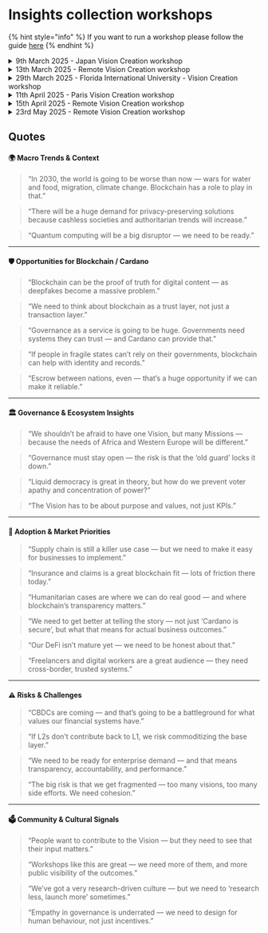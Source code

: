 # Insights collection workshops

{% hint style="info" %}
If you want to run a workshop please follow the guide [here](../../help-us-collect-insights/run-a-workshop.md)
{% endhint %}

<details>

<summary>9th March 2025 - Japan Vision Creation workshop</summary>

* [Notes](https://product.cardano.intersectmbo.org/docs/workshops/japan-mar-2025)
* [Summarised Key Learnings](workshop-9th-march-2025-japan.md)

</details>

<details>

<summary>13th March 2025 - Remote Vision Creation workshop</summary>

* [Session recording](https://drive.google.com/file/d/1UvL5tqy7C8tZbROvBCFcRE2JF90OEU3V/view?usp=sharing)&#x20;
* [Miro board](https://miro.com/app/board/uXjVIRD9358=/)
* [Summarised Key Learnings](workshop-13th-march-2025-remote.md)

</details>

<details>

<summary>29th March 2025 - Florida International University -  Vision Creation workshop</summary>

* [Miro board](https://miro.com/app/board/uXjVIKkfemo=/)
* [Notes](https://product.cardano.intersectmbo.org/docs/workshops/fiu-mar-2025)
* [Summarised Key Learnings](workshop-29th-march-2025-remote.md)

</details>

<details>

<summary>11th April 2025 - Paris Vision Creation workshop</summary>

* Audio recordings and transcripts \[[first](https://drive.google.com/file/d/1CtjchywORdX2aQ5FQmRJHRC3BbrPLhud/view?usp=drive_link)] \[[second](https://drive.google.com/file/d/1FH4yIIaoiGW-qZQHgO5KnJu-WDzu4ctm/view?usp=drive_link)] \[[third](https://drive.google.com/file/d/10scr2D_Es5fKSHPHt9p_oxFABUiIaPhg/view?usp=drive_link)]
* [Notes](https://docs.google.com/document/d/1BGR2ITouj1LGQtshK5CD7zw553U17iMLQST8LzpfyVw/edit?usp=drive_link)
* [Article](https://product.cardano.intersectmbo.org/docs/workshops/paris-apr-2025)
* [Summarised Key Learnings](workshop-11th-april-2025-paris.md)

</details>

<details>

<summary>15th April 2025 - Remote Vision Creation workshop</summary>

* [Session recording](https://drive.google.com/file/d/1kzfn186KqPiXvRos1mDNhsETnI0fHFAy/view)
* [Miro board](https://miro.com/app/board/uXjVICT9GGY=/?share_link_id=163232192460)
* [Summarised Key Learnings](workshop-15th-april-2025-remote.md)

</details>

<details>

<summary>23rd May 2025 - Remote Vision Creation workshop</summary>

* [Session recording](https://drive.google.com/file/d/1ZtUGyHbDCFARA_G8iNIt9IgT3ph0LUYA/view?usp=sharing)
* [Miro board](https://miro.com/app/board/uXjVIz8eOgY=/?share_link_id=545136744907)
* [Summarised Key Learnings](workshop-23rd-may-2025-remote.md)

</details>



## Quotes

#### 🌍 Macro Trends & Context

> “In 2030, the world is going to be worse than now — wars for water and food, migration, climate change. Blockchain has a role to play in that.”

> “There will be a huge demand for privacy-preserving solutions because cashless societies and authoritarian trends will increase.”

> “Quantum computing will be a big disruptor — we need to be ready.”

***

#### 🛡 Opportunities for Blockchain / Cardano

> “Blockchain can be the proof of truth for digital content — as deepfakes become a massive problem.”

> “We need to think about blockchain as a trust layer, not just a transaction layer.”

> “Governance as a service is going to be huge. Governments need systems they can trust — and Cardano can provide that.”

> “If people in fragile states can’t rely on their governments, blockchain can help with identity and records.”

> “Escrow between nations, even — that’s a huge opportunity if we can make it reliable.”

***

#### 🏛 Governance & Ecosystem Insights

> “We shouldn’t be afraid to have one Vision, but many Missions — because the needs of Africa and Western Europe will be different.”

> “Governance must stay open — the risk is that the ‘old guard’ locks it down.”

> “Liquid democracy is great in theory, but how do we prevent voter apathy and concentration of power?”

> “The Vision has to be about purpose and values, not just KPIs.”

***

#### 🌱 Adoption & Market Priorities

> “Supply chain is still a killer use case — but we need to make it easy for businesses to implement.”

> “Insurance and claims is a great blockchain fit — lots of friction there today.”

> “Humanitarian cases are where we can do real good — and where blockchain’s transparency matters.”

> “We need to get better at telling the story — not just ‘Cardano is secure’, but what that means for actual business outcomes.”

> “Our DeFi isn’t mature yet — we need to be honest about that.”

> “Freelancers and digital workers are a great audience — they need cross-border, trusted systems.”

***

#### ⚠ Risks & Challenges

> “CBDCs are coming — and that’s going to be a battleground for what values our financial systems have.”

> “If L2s don’t contribute back to L1, we risk commoditizing the base layer.”

> “We need to be ready for enterprise demand — and that means transparency, accountability, and performance.”

> “The big risk is that we get fragmented — too many visions, too many side efforts. We need cohesion.”

***

#### 🗳 Community & Cultural Signals

> “People want to contribute to the Vision — but they need to see that their input matters.”

> “Workshops like this are great — we need more of them, and more public visibility of the outcomes.”

> “We’ve got a very research-driven culture — but we need to ‘research less, launch more’ sometimes.”

> “Empathy in governance is underrated — we need to design for human behaviour, not just incentives.”
